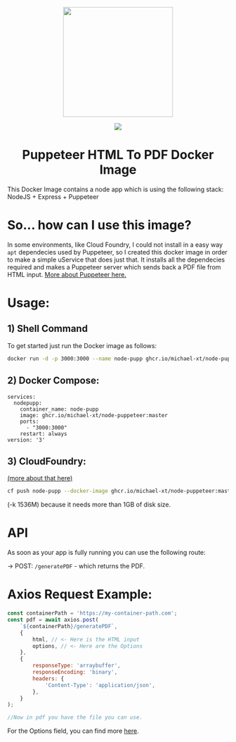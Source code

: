 <p align="center"><img src="https://user-images.githubusercontent.com/10379601/29446482-04f7036a-841f-11e7-9872-91d1fc2ea683.png" height="250px"></p>

<p align="center">
  <img src="https://img.shields.io/github/actions/workflow/status/michael-xt/node-puppetter/deploy.yaml?style=for-the-badge">
</p>

<h1 align="center">Puppeteer HTML To PDF Docker Image</h1>

This Docker Image contains a node app which is using the following stack: NodeJS + Express + Puppeteer

# So... how can I use this image?

In some environments, like Cloud Foundry, I could not install in a easy way `apt` dependecies used by Puppeteer, so I created this docker image in order to make a simple uService that does just that. It installs all the dependecies required and makes a Puppeteer server which sends back a PDF file from HTML input. <a href="https://pptr.dev/">More about Puppeteer here.</a>

# Usage:

## 1) Shell Command

To get started just run the Docker image as follows:

```sh
docker run -d -p 3000:3000 --name node-pupp ghcr.io/michael-xt/node-puppeteer:master
```

## 2) Docker Compose:

```
services:
  nodepupp:
    container_name: node-pupp
    image: ghcr.io/michael-xt/node-puppeteer:master
    ports:
      - "3000:3000"
    restart: always
version: '3'
```

## 3) CloudFoundry:

<a href="https://docs.cloudfoundry.org/devguide/deploy-apps/push-docker.html">(more about that here)</a>

```sh
cf push node-pupp --docker-image ghcr.io/michael-xt/node-puppeteer:master -k 1536M
```
(-k 1536M) because it needs more than 1GB of disk size.

#

# API

As soon as your app is fully running you can use the following route:

-> POST: `/generatePDF` - which returns the PDF.

# Axios Request Example:

```js
const containerPath = 'https://my-container-path.com';
const pdf = await axios.post(
    `${containerPath}/generatePDF`,
    {
        html, // <- Here is the HTML input
        options, // <- Here are the Options
    },
    {
        responseType: 'arraybuffer',
        responseEncoding: 'binary',
        headers: {
            'Content-Type': 'application/json',
        },
    }
);

//Now in pdf you have the file you can use.
```

For the Options field, you can find more <a href="https://pptr.dev/api/puppeteer.pdfoptions/">here</a>.
